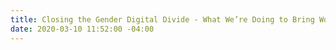 ```yaml
---
title: Closing the Gender Digital Divide - What We’re Doing to Bring Women Online
date: 2020-03-10 11:52:00 -04:00
---
```


